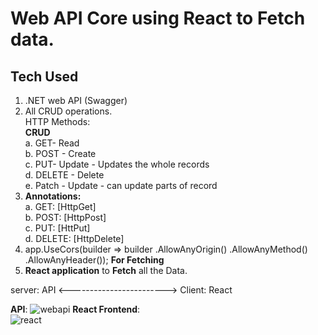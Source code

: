 # Web API Core using React to Fetch data.
## Tech Used
1. .NET web API (Swagger)
2. All CRUD operations. <br>
HTTP Methods:<br>
**CRUD**<br>
a. GET- Read<br>
b. POST - Create<br>
c. PUT- Update - Updates the whole records<br>
d. DELETE - Delete<br>
e. Patch - Update - can update parts of record<br>
3. **Annotations:**<br>
a. GET: [HttpGet]<br>
b. POST: [HttpPost]<br>
c. PUT: [HttPut]<br>
d. DELETE: [HttpDelete]<br>
4. app.UseCors(builder => builder
.AllowAnyOrigin()
.AllowAnyMethod()
.AllowAnyHeader()); **For Fetching**
5. **React application** to **Fetch** all the Data.<br>

server: API <------------------------> Client: React

**API**:
![webapi](https://user-images.githubusercontent.com/73182090/177772868-b0d2ea78-5c7b-4ca4-a847-6e44cfb1fc41.png)
**React Frontend**:<br>
![react](https://user-images.githubusercontent.com/73182090/177772923-d342eeb2-8135-42f1-8d37-2729a9334f70.png)
